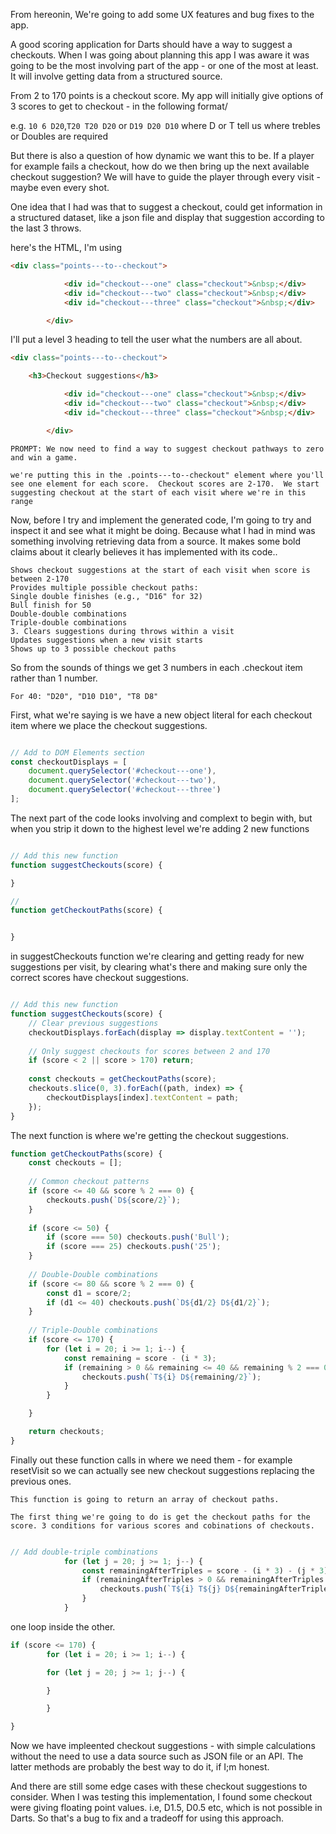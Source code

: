 From hereonin, We're going to add some UX features and bug fixes to the app.

A good scoring application for Darts should have a way to suggest a checkouts.  When I was going about planning this app I was aware it was going to be the most involving part of the app - or one of the most at least. It will involve getting data from a structured source.

From 2 to 170 points is a checkout score. My app will initially give options of 3 scores to get to checkout - in the following format/

e.g. `10 6 D20`,`T20 T20 D20` or  `D19 D20 D10` where D or T tell us where trebles or Doubles are required

But there is also a question of how dynamic we want this to be. If a player for example fails a checkout, how do we then bring up the next available checkout suggestion? We will have to guide the player through every visit - maybe even every shot.

One idea that I had was that to suggest a checkout, could get information in a structured dataset, like a json file and display that suggestion according to the last 3 throws.

here's the HTML, I'm using

```HTML
<div class="points---to--checkout">

            <div id="checkout---one" class="checkout">&nbsp;</div>
            <div id="checkout---two" class="checkout">&nbsp;</div>
            <div id="checkout---three" class="checkout">&nbsp;</div>

        </div>
```

I'll put a level 3 heading to tell the user what the numbers are all about. 

```HTML
<div class="points---to--checkout">

    <h3>Checkout suggestions</h3>

            <div id="checkout---one" class="checkout">&nbsp;</div>
            <div id="checkout---two" class="checkout">&nbsp;</div>
            <div id="checkout---three" class="checkout">&nbsp;</div>

        </div>
```



```
PROMPT: We now need to find a way to suggest checkout pathways to zero and win a game.  

we're putting this in the .points---to--checkout" element where you'll see one element for each score.  Checkout scores are 2-170.  We start suggesting checkout at the start of each visit where we're in this range

```

Now, before I try and implement the generated code, I'm going to try and inspect it and see what it might be doing. Because what I had in mind was something involving retrieving data from a source.  It makes some bold claims about it clearly believes it has implemented with its code..

```
Shows checkout suggestions at the start of each visit when score is between 2-170
Provides multiple possible checkout paths:
Single double finishes (e.g., "D16" for 32)
Bull finish for 50
Double-double combinations
Triple-double combinations
3. Clears suggestions during throws within a visit
Updates suggestions when a new visit starts
Shows up to 3 possible checkout paths
```

So from the sounds of things we get 3 numbers in each .checkout item rather than 1 number.

`For 40: "D20", "D10 D10", "T8 D8"`

First, what we're saying is we have a new object literal for each checkout item where we place the checkout suggestions. 

```javascript

// Add to DOM Elements section
const checkoutDisplays = [
    document.querySelector('#checkout---one'),
    document.querySelector('#checkout---two'),
    document.querySelector('#checkout---three')
];

```

The next part of the code looks involving and complext to begin with, but when you strip it down to the highest level we're adding 2 new functions 

```javascript

// Add this new function
function suggestCheckouts(score) {

}

// 
function getCheckoutPaths(score) {


}
```

in suggestCheckouts function we're clearing and getting ready for new suggestions per visit, by clearing what's there and making sure only the correct scores have checkout suggestions. 


```javascript

// Add this new function
function suggestCheckouts(score) {
    // Clear previous suggestions
    checkoutDisplays.forEach(display => display.textContent = '');
    
    // Only suggest checkouts for scores between 2 and 170
    if (score < 2 || score > 170) return;
    
    const checkouts = getCheckoutPaths(score);
    checkouts.slice(0, 3).forEach((path, index) => {
        checkoutDisplays[index].textContent = path;
    });
}
```

The next function is where we're getting the checkout suggestions.

```javascript
function getCheckoutPaths(score) {
    const checkouts = [];
    
    // Common checkout patterns
    if (score <= 40 && score % 2 === 0) {
        checkouts.push(`D${score/2}`);
    }
    
    if (score <= 50) {
        if (score === 50) checkouts.push('Bull');
        if (score === 25) checkouts.push('25');
    }
    
    // Double-Double combinations
    if (score <= 80 && score % 2 === 0) {
        const d1 = score/2;
        if (d1 <= 40) checkouts.push(`D${d1/2} D${d1/2}`);
    }
    
    // Triple-Double combinations
    if (score <= 170) {
        for (let i = 20; i >= 1; i--) {
            const remaining = score - (i * 3);
            if (remaining > 0 && remaining <= 40 && remaining % 2 === 0) {
                checkouts.push(`T${i} D${remaining/2}`);
            }
        }

    }

    return checkouts;
}
```

Finally out these function calls in where we need them - for example  resetVisit so we can actually see new checkout suggestions replacing the previous ones. 


    This function is going to return an array of checkout paths.  
    
    The first thing we're going to do is get the checkout paths for the score. 3 conditions for various scores and cobinations of checkouts. 



```javascript

// Add double-triple combinations
            for (let j = 20; j >= 1; j--) {
                const remainingAfterTriples = score - (i * 3) - (j * 3);
                if (remainingAfterTriples > 0 && remainingAfterTriples <= 40 && remainingAfterTriples % 2 === 0) {
                    checkouts.push(`T${i} T${j} D${remainingAfterTriples/2}`);
                }
            }

```

one loop inside the other. 

```javascript
if (score <= 170) {
        for (let i = 20; i >= 1; i--) {

        for (let j = 20; j >= 1; j--) {

        }

        }

} 
```  

Now we have impleented checkout suggestions - with simple calculations without the need to use a data source such as JSON file or an API.  The latter methods are probably the best way to do it, if I;m honest.

And there are still some edge cases with these checkout suggestions to consider. When I was testing this implementation, I found some checkout were giving floating point values. i.e, D1.5, D0.5 etc, which is not possible in Darts. So that's a bug to fix and a tradeoff for using this approach.

